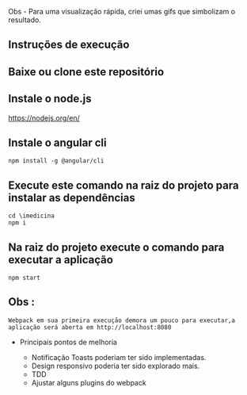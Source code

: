 
Obs - Para uma visualização rápida, criei umas gifs que simbolizam o resultado.  

## Instruções de execução

## Baixe ou clone este repositório 

## Instale o node.js
https://nodejs.org/en/

## Instale o angular cli 
```
npm install -g @angular/cli
```
## Execute este comando na raiz do projeto para instalar as dependências  
```
cd \imedicina
npm i 
```

## Na raiz do projeto execute o comando para executar a aplicação 
```
npm start 
```

## Obs :
```
Webpack em sua primeira execução demora um pouco para executar,a aplicação será aberta em http://localhost:8080
```

- Principais pontos de melhoria

  - Notificação Toasts poderiam ter sido implementadas.
  - Design responsivo poderia ter sido explorado mais.
  - TDD 
  - Ajustar alguns plugins do webpack

